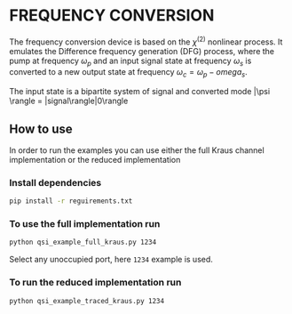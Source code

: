 # FREQUENCY CONVERSION
The frequency conversion device is based on the $\chi^{(2)}$ nonlinear process. It emulates the Difference frequency generation (DFG) process, where the pump at frequency $\omega_p$
and an input signal state at frequency $\omega_s$ is converted to a new output state at frequency $\omega_c = \omega_p - omega_s$.

The input state is a bipartite system of signal and converted mode |\psi \rangle = |signal\rangle|0\rangle


## How to use
In order to run the examples you can use either the full Kraus channel implementation or the reduced implementation
### Install dependencies
```bash
pip install -r reguirements.txt
```
### To use the full implementation run
```bash
python qsi_example_full_kraus.py 1234
```
Select any unoccupied port, here `1234` example is used.

### To run the reduced implementation run
```bash
python qsi_example_traced_kraus.py 1234
```

